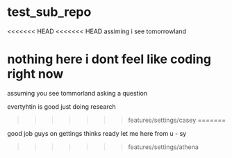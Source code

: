 # test_sub_repo
<<<<<<< HEAD
<<<<<<< HEAD
assiming i see tomorrowland


nothing here i dont feel like coding right now
=======
assuming you see tommorland asking a question


evertyhtin is good just doing research
>>>>>>> features/settings/casey
=======

good job guys on gettings thinks ready let me here from u - sy
>>>>>>> features/settings/athena

